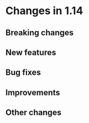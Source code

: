 # Changes in 1.14


## Breaking changes


## New features


## Bug fixes


## Improvements


## Other changes

